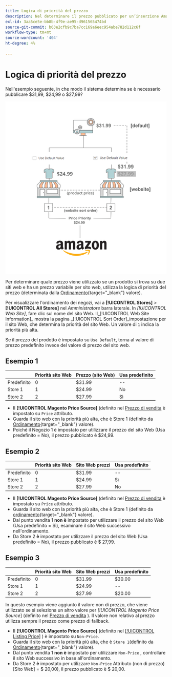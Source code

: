 ```yaml
---
title: Logica di priorità del prezzo
description: Nel determinare il prezzo pubblicato per un’inserzione Amazon, il canale di vendita Amazon applica la priorità.
exl-id: 3aa5ce5e-bb8b-4f9e-ae95-d961565474bd
source-git-commit: b63e2cfb9c7ba7cc169a6eec954abe782d112c6f
workflow-type: tm+mt
source-wordcount: '404'
ht-degree: 4%

---
```


# Logica di priorità del prezzo

Nell&#39;esempio seguente, in che modo il sistema determina se è necessario pubblicare $31,99, $24,99 o $27,99?

![Ambito prezzo Commerce](assets/amazon-price-scope.png)

Per determinare quale prezzo viene utilizzato se un prodotto si trova su due siti web e ha un prezzo variabile per sito web, utilizza la logica di priorità del prezzo (determinata dalla [Ordinamento](https://docs.magento.com/user-guide/stores/stores-all-create-view.html){target="_blank"} valore).

Per visualizzare l&#39;ordinamento dei negozi, vai a **[!UICONTROL Stores]** > **[!UICONTROL All Stores]** nel _Amministratore_ barra laterale. In _[!UICONTROL Web Site]_, fare clic sul nome del sito Web. Il_[!UICONTROL Web Site Information]_ mostra la pagina _[!UICONTROL Sort Order]_impostazione per il sito Web, che determina la priorità del sito Web. Un valore di `1` indica la priorità più alta.

Se il prezzo del prodotto è impostato su `Use Default`, torna al valore di prezzo predefinito invece del valore di prezzo del sito web.

## Esempio 1

|  | Priorità sito Web | Prezzo (sito Web) | Usa predefinito |
|---|---|---|---|
| Predefinito | 0 | $31.99 | -- |
| Store 1 | 1 | $24.99 | No |
| Store 2 | 2 | $27.99 | Sì |

- Il **[!UICONTROL Magento Price Source]** (definito nel [Prezzo di vendita](./listing-price.md) è impostato su `Price` attributo.
- Guarda il sito web con la priorità più alta, che è Store 1 (definito da [Ordinamento](https://docs.magento.com/user-guide/stores/stores-all-create-view.html){target="_blank"} valore).
- Poiché il Negozio 1 è impostato per utilizzare il prezzo del sito Web (Usa predefinito = No), il prezzo pubblicato è $24,99.

## Esempio 2

|  | Priorità sito Web | Sito Web prezzi | Usa predefinito |
|---|---|---|---|
| Predefinito | 0 | $31.99 | -- |
| Store 1 | 1 | $24.99 | Sì |
| Store 2 | 2 | $27.99 | No |

- Il **[!UICONTROL Magento Price Source]** (definito nel [Prezzo di vendita](./listing-price.md) è impostato su `Price` attributo.
- Guarda il sito web con la priorità più alta, che è Store 1 (definito da [ordinamento](https://docs.magento.com/user-guide/stores/stores-all-create-view.html){target="_blank"} valore).
- Dal punto vendita 1 **non è** impostato per utilizzare il prezzo del sito Web (Usa predefinito = Sì), esaminare il sito Web successivo nell&#39;ordinamento.
- Da Store 2 **è** impostato per utilizzare il prezzo del sito Web (Usa predefinito = No), il prezzo pubblicato è $ 27,99.

## Esempio 3

|  | Priorità sito Web | Sito Web prezzi | Usa predefinito |
|---|---|---|---|
| Predefinito | 0 | $31.99 | $30.00 |
| Store 1 | 1 | $24.99 | -- |
| Store 2 | 2 | $27.99 | $20.00 |

In questo esempio viene aggiunto il valore non di prezzo, che viene utilizzato se si seleziona un altro valore per _[!UICONTROL Magento Price Source_] (definito nel [Prezzo di vendita](./listing-price.md) ). Il valore non relativo al prezzo utilizza sempre il prezzo come prezzo di fallback.

- Il **[!UICONTROL Magento Price Source]** (definito nel [[!UICONTROL Listing Price]](./listing-price.md) ) è impostato su `Non-Price`.
- Guarda il sito web con la priorità più alta, che è `Store 1`(definito da [Ordinamento](https://docs.magento.com/user-guide/stores/stores-all-create-view.html){target="_blank"} valore).
- Dal punto vendita 1 **non è** impostato per utilizzare `Non-Price` , controllare il sito Web successivo in base all&#39;ordinamento.
- Da Store 2 **è** impostato per utilizzare `Non-Price` Attributo (non di prezzo) [Sito Web] = $ 20,00), il prezzo pubblicato è $ 20,00.
